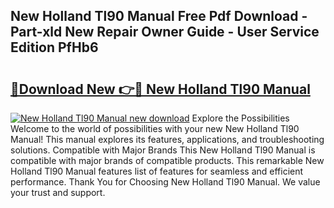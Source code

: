 ## New Holland Tl90 Manual Free Pdf Download - Part-xld New Repair Owner Guide - User Service Edition PfHb6

# <h2><a href="http://bc93320.oget.top/?id=New+Holland+Tl90+Manual">🔗Download New 👉🔴 New Holland Tl90 Manual</a></h2>

[![New Holland Tl90 Manual new download](https://i.imgur.com/5g1atiW.png)](http://bc93320.oget.top/?id=New+Holland+Tl90+Manual)
Explore the Possibilities Welcome to the world of possibilities with your new New Holland Tl90 Manual! This manual explores its features, applications, and troubleshooting solutions. Compatible with Major Brands This New Holland Tl90 Manual is compatible with major brands of compatible products. This remarkable New Holland Tl90 Manual features list of features for seamless and efficient performance. Thank You for Choosing New Holland Tl90 Manual. We value your trust and support.
